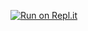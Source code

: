 [![Run on Repl.it](https://repl.it/badge/github/yagiz2009/discord)](https://repl.it/github/yagiz2009/discord)
